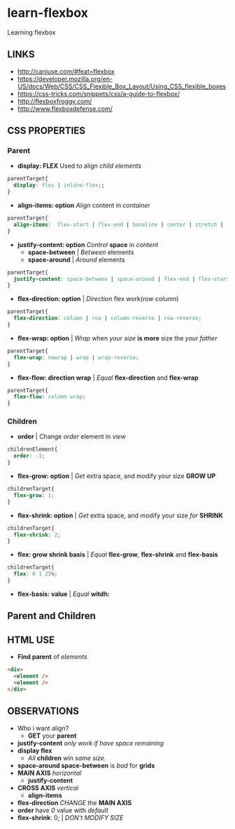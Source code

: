 # learn-flexbox
Learning flexbox

## LINKS
- http://caniuse.com/#feat=flexbox
- https://developer.mozilla.org/en-US/docs/Web/CSS/CSS_Flexible_Box_Layout/Using_CSS_flexible_boxes
- https://css-tricks.com/snippets/css/a-guide-to-flexbox/
- http://flexboxfroggy.com/
- http://www.flexboxdefense.com/

## CSS PROPERTIES
### Parent
- **display: FLEX** Used to align _child elements_
```css
parentTarget{
  display: flex | inline-flex;;
}
```
- **align-items: option** _Align_ content in _container_
```css
parentTarget{
  align-items:  flex-start | flex-end | baseline | center | stretch | ;
}
```
- **justify-content: option** _Control_  **space** in _content_
  - **space-between** | _Between_ elements
  - **space-around** | _Around_ elements
```css
parentTarget{
  justify-content: space-between | space-around | flex-end | flex-start;
}
```
- **flex-direction: option** | _Direction_ flex work(_row column_)
```css
parentTarget{
  flex-direction: column | row | column-reverse | row-reverse;
}
```
- **flex-wrap: option** | _Wrap_ when _your size_ **is more** size the _your father_
```css
parentTarget{
  flex-wrap: nowrap | wrap | wrap-reverse;
}
```
- **flex-flow: direction wrap** | _Equal_ **flex-direction** and **flex-wrap**
```css
parentTarget{
  flex-flow: column wrap;
}
```



### Children
- **order** | Change _order_ element in _view_
```css
childrenElement{
  order: -1;
}
```
- **flex-grow: option** | _Get_ extra space, and modify your size **GROW UP**
```css
childrenTarget{
  flex-grow: 1;
}
```
- **flex-shrink: option** | _Get_ extra space, and modify your size _for_ **SHRINK**
```css
childrenTarget{
  flex-shrink: 2;
}
```
- **flex: grow shrink basis** | _Equal_ **flex-grow**, **flex-shrink** and **flex-basis**
```css
childrenTarget{
  flex: 0 1 25%;
}
```
- **flex-basis: value** | _Equal_ **witdh:**


## Parent and Children




## HTML USE
- **Find parent** of _elements_
```html
<div>
  <element />
  <element />
</div>
```


## OBSERVATIONS
- Who i want align?
  - **GET** your **parent**
- **justify-content** _only work if have space remaining_
- **display flex**
  - _All_ **children** win _same size_.
- **space-around space-between** is _bad_ for **grids**
- **MAIN AXIS** _horizontal_
  - **justify-content**
- **CROSS AXIS** _vertical_
  - **align-items**
- **flex-direction** _CHANGE_ the **MAIN AXIS**
- **order** have _0_ value with _default_
- **flex-shrink**: 0; | _DON't MODIFY SIZE_

